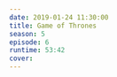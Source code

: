 ```yaml
---
date: 2019-01-24 11:30:00
title: Game of Thrones
season: 5
episode: 6
runtime: 53:42
cover:
---
```

